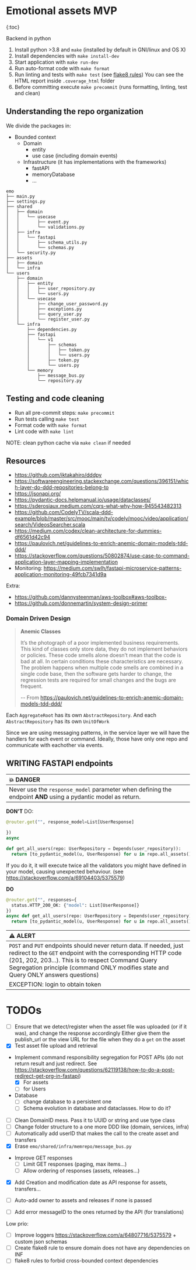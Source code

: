 # Emotional assets MVP


{:toc}

Backend in python


1. Install python >3.8 and `make` (installed by default in GNI/linux and OS X)
2. Install dependencies with `make install-dev`
3. Start application with `make run-dev`
4. Run auto-format code with `make format`
5. Run linting and tests with `make test` (see [flake8 rules](https://lintlyci.github.io/Flake8Rules/)) 
   You can see the HTML report inside `.coverage_html` folder
6. Before committing execute `make precommit` (runs formatting, linting, test and clean)


## Understanding the repo organization


We divide the packages in:
* Bounded context
  * Domain
     * entity
     * use case (including domain events)
  * Infrastructure (it has implementations with the frameworks)
    * fastAPI
    * memoryDatabase
    * ...

````
emo
├── main.py
├── settings.py
├── shared
│   ├── domain
│   │   └── usecase
│   │       ├── event.py
│   │       └── validations.py
│   ├── infra
│   │   └── fastapi
│   │       ├── schema_utils.py
│   │       └── schemas.py
│   └── security.py
├── assets
│   ├── domain
│   └── infra
└── users
    ├── domain
    │   ├── entity
    │   │   ├── user_repository.py
    │   │   └── users.py
    │   └── usecase
    │       ├── change_user_password.py
    │       ├── exceptions.py
    │       ├── query_user.py
    │       └── register_user.py
    └── infra
        ├── dependencies.py
        ├── fastapi
        │   └── v1
        │       ├── schemas
        │       │   ├── token.py
        │       │   └── users.py
        │       ├── token.py
        │       └── users.py
        └── memory
            ├── message_bus.py
            └── repository.py
````

## Testing and code cleaning

* Run all pre-commit steps: `make precommit`
* Run tests calling `make test`
* Format code with `make format`
* Lint code with `make lint`

NOTE: clean python cache via `make clean` if needed

## Resources

* https://github.com/iktakahiro/dddpy
* https://softwareengineering.stackexchange.com/questions/396151/which-layer-do-ddd-repositories-belong-to
* https://jsonapi.org/
* https://pydantic-docs.helpmanual.io/usage/dataclasses/
* https://sderosiaux.medium.com/cqrs-what-why-how-945543482313
* https://github.com/CodelyTV/scala-ddd-example/blob/master/src/mooc/main/tv/codely/mooc/video/application/search/VideosSearcher.scala
* https://medium.com/codex/clean-architecture-for-dummies-df6561d42c94
* https://paulovich.net/guidelines-to-enrich-anemic-domain-models-tdd-ddd/
* https://stackoverflow.com/questions/50802874/use-case-to-command-application-layer-mapping-implementation
* Monitoring: https://medium.com/swlh/fastapi-microservice-patterns-application-monitoring-49fcb7341d9a

Extra:
* https://github.com/dannysteenman/aws-toolbox#aws-toolbox-
* https://github.com/donnemartin/system-design-primer

### Domain Driven Design 

> **Anemic Classes**
> 
>It’s the photograph of a poor implemented business requirements. This kind of classes only store data, they do not implement behaviors or policies. These code smells alone doesn’t mean that the code is bad at all. In certain conditions these characteristics are necessary. The problem happens when multiple code smells are combined in a single code base, then the software gets harder to change, the regression tests are required for small changes and the bugs are frequent.
>
> -- From https://paulovich.net/guidelines-to-enrich-anemic-domain-models-tdd-ddd/

Each `AggregateRoot` has its own `AbstractRepository`.
And each `AbstractRepository` has its own `UnitOfWork`

Since we are using messaging patterns, in the service layer we will have
the handlers for each event or command. Ideally, those have only one repo
and communicate with eachother via events. 

## WRITING FASTAPI endpoints

| :boom: DANGER              |
|:---------------------------|
|Never use the `response_model` parameter when defining the endpoint **AND** using a pydantic model as return.|

**DON'T** DO:

```python
@router.get("", response_model=List[UserResponse]

})
async

def get_all_users(repo: UserRepository = Depends(user_repository)):
  return [to_pydantic_model(u, UserResponse) for u in repo.all_assets()]
```
If you do it, it will execute twice all the validators you might have defined in your
model, causing unexpected behaviour. (see https://stackoverflow.com/a/69104403/5375579)

**DO**

```python
@router.get("", responses={
  status.HTTP_200_OK: {"model": List[UserResponse]}
})
async def get_all_users(repo: UserRepository = Depends(user_repository)):
  return [to_pydantic_model(u, UserResponse) for u in repo.all_assets()]
```

|:warning: ALERT|
|:--------------|
|`POST` and `PUT` endpoints should never return data. If needed, just redirect to the `GET` endpoint with the corresponding HTTP code (201, 202, 203...). This is to respect Command Query Segregation principle (command ONLY modifies state and Query ONLY answers questions)|
|EXCEPTION: login to obtain token|





# TODOs

* [ ] Ensure that we detect/register when the asset file was uploaded (or if it was), and change the response accordingly
  Either give them the publish_url or the view URL for the file when they do a `get` on the asset
* [X] Test asset file upload and retrieval
* Implement command responsibility segregation for POST APIs (do not return result and just redirect. See https://stackoverflow.com/questions/62119138/how-to-do-a-post-redirect-get-prg-in-fastapi)
  * [X] For assets
  * [ ] for Users
* Database
  * [ ] change database to a persistent one
  * [ ] Schema evolution in database and dataclasses. How to do it?
* [ ] Clean DomainID mess. Pass it to UUID or string and use type class
* [ ] Change folder structure to a one more DDD like (domain, services, infra)
* [ ] Automatically add userID that makes the call to the create asset and transfers
* [X] Erase `emo/shared/infra/memrepo/message_bus.py`
* Improve GET responses  
  * [ ] Limit GET responses (paging, max items...)
  * [ ] Allow ordering of responses (assets, releases...)
* [X] Add Creation and modification date as API response for assets, transfers...
* [ ] Auto-add owner to assets and releases if none is passed
* [ ] Add error messageID to the ones returned by the API (for translations)


Low prio:
* [ ] Improve loggers https://stackoverflow.com/a/64807716/5375579 + custom json schemas
* [ ] Create flake8 rule to ensure domain does not have any dependencies on INF
* [ ] flake8 rules to forbid cross-bounded context dependencies